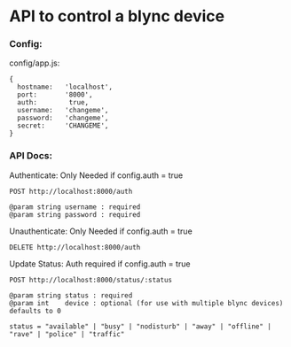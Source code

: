 API to control a blync device
===

### Config:

config/app.js:

    {
      hostname:   'localhost',
      port:       '8000',
      auth:        true,
      username:   'changeme',
      password:   'changeme',
      secret:     'CHANGEME',
    }

### API Docs:

Authenticate: Only Needed if config.auth = true

    POST http://localhost:8000/auth

    @param string username : required
    @param string password : required


Unauthenticate: Only Needed if config.auth = true

    DELETE http://localhost:8000/auth


Update Status: Auth required if config.auth = true

    POST http://localhost:8000/status/:status

    @param string status : required
    @param int    device : optional (for use with multiple blync devices) defaults to 0

    status = "available" | "busy" | "nodisturb" | "away" | "offline" | "rave" | "police" | "traffic"
